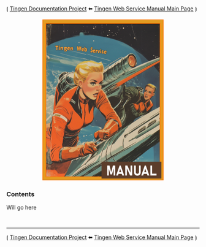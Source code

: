 <!-- u250812 -->

⦗ [Tingen Documentation Project](../../README.md) 🠬 [Tingen Web Service Manual Main Page](../README.md) ⦘
<br>
<div align="center">

  ![logo](/.github/img/logo/man/TngnDocProj-TngnWsvcMan-316x420.png)

</div>

### Contents

Will go here


<br>

***

⦗ [Tingen Documentation Project](../../README.md) 🠬 [Tingen Web Service Manual Main Page](../README.md) ⦘
